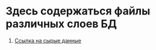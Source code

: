 # Здесь содержаться файлы различных слоев БД

1. [Ссылка на сырые данные](https://disk.yandex.ru/d/DKeoopbGH1Ttuw)
